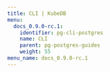 ```yaml
---
title: CLI | KubeDB
menu:
  docs_0.9.0-rc.1:
    identifier: pg-cli-postgres
    name: CLI
    parent: pg-postgres-guides
    weight: 55
menu_name: docs_0.9.0-rc.1
---
```

